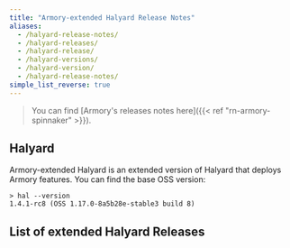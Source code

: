 ```yaml
---
title: "Armory-extended Halyard Release Notes"
aliases:
  - /halyard-release-notes/
  - /halyard-releases/
  - /halyard-release/
  - /halyard-versions/
  - /halyard-version/
  - /halyard-release-notes/
simple_list_reverse: true
---
```


> You can find [Armory's releases notes here]({{< ref "rn-armory-spinnaker" >}}).

## Halyard
Armory-extended Halyard  is an extended version of Halyard that deploys Armory features. You can find the base OSS version:

```
> hal --version
1.4.1-rc8 (OSS 1.17.0-8a5b28e-stable3 build 8)
```

## List of extended Halyard Releases
<!-- Hugo/docsy auto generates a list of the child pages here. The front matter configures it to go from newest to oldest --!> 
